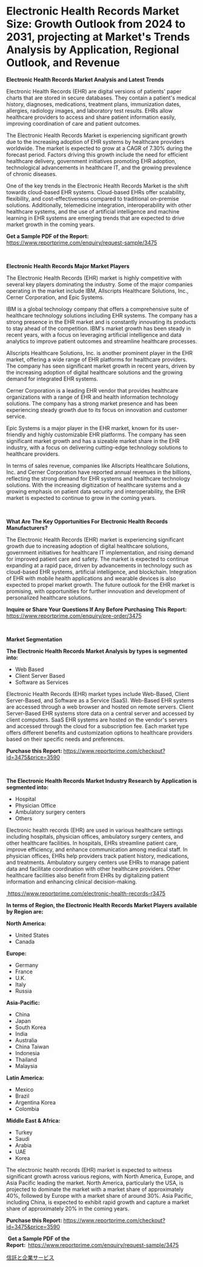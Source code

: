 <p><h1>Electronic Health Records Market Size: Growth Outlook from 2024 to 2031, projecting at Market's Trends Analysis by Application, Regional Outlook, and Revenue</h1></p><p><strong>Electronic Health Records Market Analysis and Latest Trends</strong></p>
<p><p>Electronic Health Records (EHR) are digital versions of patients' paper charts that are stored in secure databases. They contain a patient's medical history, diagnoses, medications, treatment plans, immunization dates, allergies, radiology images, and laboratory test results. EHRs allow healthcare providers to access and share patient information easily, improving coordination of care and patient outcomes.</p><p>The Electronic Health Records Market is experiencing significant growth due to the increasing adoption of EHR systems by healthcare providers worldwide. The market is expected to grow at a CAGR of 7.30% during the forecast period. Factors driving this growth include the need for efficient healthcare delivery, government initiatives promoting EHR adoption, technological advancements in healthcare IT, and the growing prevalence of chronic diseases.</p><p>One of the key trends in the Electronic Health Records Market is the shift towards cloud-based EHR systems. Cloud-based EHRs offer scalability, flexibility, and cost-effectiveness compared to traditional on-premise solutions. Additionally, telemedicine integration, interoperability with other healthcare systems, and the use of artificial intelligence and machine learning in EHR systems are emerging trends that are expected to drive market growth in the coming years.</p></p>
<p><strong>Get a Sample PDF of the Report:&nbsp;</strong> <a href="https://www.reportprime.com/enquiry/request-sample/3475">https://www.reportprime.com/enquiry/request-sample/3475</a></p>
<p>&nbsp;</p>
<p><strong>Electronic Health Records Major Market Players</strong></p>
<p><p>The Electronic Health Records (EHR) market is highly competitive with several key players dominating the industry. Some of the major companies operating in the market include IBM, Allscripts Healthcare Solutions, Inc., Cerner Corporation, and Epic Systems. </p><p>IBM is a global technology company that offers a comprehensive suite of healthcare technology solutions including EHR systems. The company has a strong presence in the EHR market and is constantly innovating its products to stay ahead of the competition. IBM's market growth has been steady in recent years, with a focus on leveraging artificial intelligence and data analytics to improve patient outcomes and streamline healthcare processes.</p><p>Allscripts Healthcare Solutions, Inc. is another prominent player in the EHR market, offering a wide range of EHR platforms for healthcare providers. The company has seen significant market growth in recent years, driven by the increasing adoption of digital healthcare solutions and the growing demand for integrated EHR systems.</p><p>Cerner Corporation is a leading EHR vendor that provides healthcare organizations with a range of EHR and health information technology solutions. The company has a strong market presence and has been experiencing steady growth due to its focus on innovation and customer service.</p><p>Epic Systems is a major player in the EHR market, known for its user-friendly and highly customizable EHR platforms. The company has seen significant market growth and has a sizeable market share in the EHR industry, with a focus on delivering cutting-edge technology solutions to healthcare providers.</p><p>In terms of sales revenue, companies like Allscripts Healthcare Solutions, Inc. and Cerner Corporation have reported annual revenues in the billions, reflecting the strong demand for EHR systems and healthcare technology solutions. With the increasing digitization of healthcare systems and a growing emphasis on patient data security and interoperability, the EHR market is expected to continue to grow in the coming years.</p></p>
<p>&nbsp;</p>
<p><strong>What Are The Key Opportunities For Electronic Health Records Manufacturers?</strong></p>
<p><p>The Electronic Health Records (EHR) market is experiencing significant growth due to increasing adoption of digital healthcare solutions, government initiatives for healthcare IT implementation, and rising demand for improved patient care and safety. The market is expected to continue expanding at a rapid pace, driven by advancements in technology such as cloud-based EHR systems, artificial intelligence, and blockchain. Integration of EHR with mobile health applications and wearable devices is also expected to propel market growth. The future outlook for the EHR market is promising, with opportunities for further innovation and development of personalized healthcare solutions.</p></p>
<p><strong>Inquire or Share Your Questions If Any Before Purchasing This Report:</strong> <a href="https://www.reportprime.com/enquiry/pre-order/3475">https://www.reportprime.com/enquiry/pre-order/3475</a></p>
<p>&nbsp;</p>
<p><strong>Market Segmentation</strong></p>
<p><strong>The Electronic Health Records Market Analysis by types is segmented into:</strong></p>
<p><ul><li>Web Based</li><li>Client Server Based</li><li>Software as Services</li></ul></p>
<p><p>Electronic Health Records (EHR) market types include Web-Based, Client Server-Based, and Software as a Service (SaaS). Web-Based EHR systems are accessed through a web browser and hosted on remote servers. Client Server-Based EHR systems store data on a central server and accessed by client computers. SaaS EHR systems are hosted on the vendor's servers and accessed through the cloud for a subscription fee. Each market type offers different benefits and customization options to healthcare providers based on their specific needs and preferences.</p></p>
<p><strong>Purchase this Report:&nbsp;</strong><a href="https://www.reportprime.com/checkout?id=3475&price=3590">https://www.reportprime.com/checkout?id=3475&price=3590</a></p>
<p>&nbsp;</p>
<p><strong>The Electronic Health Records Market Industry Research by Application is segmented into:</strong></p>
<p><ul><li>Hospital</li><li>Physician Office</li><li>Ambulatory surgery centers</li><li>Others</li></ul></p>
<p><p>Electronic health records (EHR) are used in various healthcare settings including hospitals, physician offices, ambulatory surgery centers, and other healthcare facilities. In hospitals, EHRs streamline patient care, improve efficiency, and enhance communication among medical staff. In physician offices, EHRs help providers track patient history, medications, and treatments. Ambulatory surgery centers use EHRs to manage patient data and facilitate coordination with other healthcare providers. Other healthcare facilities also benefit from EHRs by digitalizing patient information and enhancing clinical decision-making.</p></p>
<p><a href="https://www.reportprime.com/electronic-health-records-r3475">&nbsp;https://www.reportprime.com/electronic-health-records-r3475</a></p>
<p><strong>In terms of Region, the Electronic Health Records Market Players available by Region are:</strong></p>
<p>
    <p> <strong> North America: </strong>
        <ul>
            <li>United States</li>
            <li>Canada</li>
        </ul>
        </p> 
    <p> <strong> Europe: </strong>
        <ul>
            <li>Germany</li>
            <li>France</li>
            <li>U.K.</li>
            <li>Italy</li>
            <li>Russia</li>
        </ul>
        </p> 
    <p> <strong> Asia-Pacific: </strong>
        <ul>
            <li>China</li>
            <li>Japan</li>
            <li>South Korea</li>
            <li>India</li>
            <li>Australia</li>
            <li>China Taiwan</li>
            <li>Indonesia</li>
            <li>Thailand</li>
            <li>Malaysia</li>
        </ul>
        </p> 
    <p> <strong> Latin America: </strong>
        <ul>
            <li>Mexico</li>
            <li>Brazil</li>
            <li>Argentina Korea</li>
            <li>Colombia</li>
        </ul>
        </p> 
    <p> <strong> Middle East & Africa: </strong>
        <ul>
            <li>Turkey</li>
            <li>Saudi</li>
            <li>Arabia</li>
            <li>UAE</li>
            <li>Korea</li>
        </ul>
    </p>
    </p>
<p><p>The electronic health records (EHR) market is expected to witness significant growth across various regions, with North America, Europe, and Asia Pacific leading the market. North America, particularly the USA, is projected to dominate the market with a market share of approximately 40%, followed by Europe with a market share of around 30%. Asia Pacific, including China, is expected to exhibit rapid growth and capture a market share of approximately 20% in the coming years.</p></p>
<p><strong>Purchase this Report: </strong><a href="https://www.reportprime.com/checkout?id=3475&price=3590">https://www.reportprime.com/checkout?id=3475&price=3590</a></p>
<p>&nbsp;<strong>Get a Sample PDF of the Report:&nbsp;&nbsp;</strong><a href="https://www.reportprime.com/enquiry/request-sample/3475">https://www.reportprime.com/enquiry/request-sample/3475</a></p>
<p><strong></strong></p>
<p><p><a href="https://github.com/nxboeu02965442/Market-Research-Report-List-4/blob/main/557218283410.md">信託と企業サービス</a></p></p>